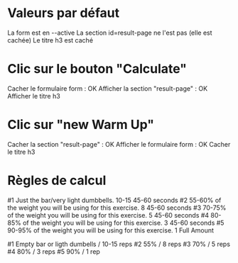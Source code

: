 # Valeurs par défaut
La form est en --active
La section id=result-page ne l'est pas (elle est cachée)
Le titre h3 est caché

# Clic sur le bouton "Calculate"

Cacher le formulaire form : OK
Afficher la section "result-page" : OK
Afficher le titre h3

# Clic sur "new Warm Up"
Cacher la section "result-page" : OK
Afficher le formulaire form : OK
Cacher le titre h3

# Règles de calcul

#1	Just the bar/very light dumbbells.	10-15	45-60 seconds
#2	55-60% of the weight you will be using for this exercise.	8	45-60 seconds
#3	70-75% of the weight you will be using for this exercise.	5	45-60 seconds
#4	80-85% of the weight you will be using for this exercise.	3	45-60 seconds
#5	90-95% of the weight you will be using for this exercise.	1	Full Amount

#1 Empty bar or ligth dumbells / 10-15 reps
#2 55% / 8 reps
#3 70% / 5 reps
#4 80% / 3 reps
#5 90%  / 1 rep
